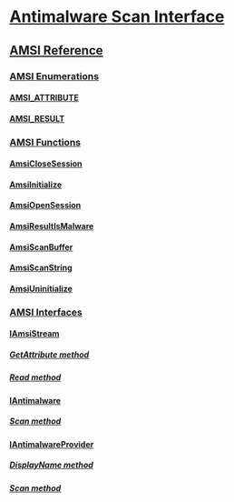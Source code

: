 # [Antimalware Scan Interface](antimalware-scan-interface-portal.md)
## [AMSI Reference](antimalware-scan-interface-reference.md)
### [AMSI Enumerations](antimalware-scan-interface-enumerations.md)
#### [AMSI_ATTRIBUTE](/windows/win32/content/amsi/ne-amsi-amsi_attribute?branch=dev)
#### [AMSI_RESULT](/windows/win32/content/amsi/ne-amsi-amsi_result?branch=dev)
### [AMSI Functions](antimalware-scan-interface-functions.md)
#### [AmsiCloseSession](/windows/win32/content/amsi/nf-amsi-amsiclosesession?branch=dev)
#### [AmsiInitialize](/windows/win32/content/amsi/nf-amsi-amsiinitialize?branch=dev)
#### [AmsiOpenSession](/windows/win32/content/amsi/nf-amsi-amsiopensession?branch=dev)
#### [AmsiResultIsMalware](/windows/win32/content/amsi/nf-amsi-amsiresultismalware?branch=dev)
#### [AmsiScanBuffer](/windows/win32/content/amsi/nf-amsi-amsiscanbuffer?branch=dev)
#### [AmsiScanString](/windows/win32/content/amsi/nf-amsi-amsiscanstring?branch=dev)
#### [AmsiUninitialize](/windows/win32/content/amsi/nf-amsi-amsiuninitialize?branch=dev)
### [AMSI Interfaces](antimalware-scan-interface-interfaces.md)
#### [IAmsiStream](/windows/win32/content/amsi/nn-amsi-iamsistream?branch=dev)
##### [GetAttribute method](/windows/win32/content/amsi/nf-amsi-iamsistream-getattribute?branch=dev)
##### [Read method](/windows/win32/content/amsi/nf-amsi-iamsistream-read?branch=dev)
#### [IAntimalware](/windows/win32/content/amsi/nn-amsi-iantimalware?branch=dev)
##### [Scan method](/windows/win32/content/amsi/nf-amsi-iantimalware-scan?branch=dev)
#### [IAntimalwareProvider](/windows/win32/content/amsi/nn-amsi-iantimalwareprovider?branch=dev)
##### [DisplayName method](/windows/win32/content/amsi/nf-amsi-iantimalwareprovider-displayname?branch=dev)
##### [Scan method](/windows/win32/content/amsi/nf-amsi-iantimalwareprovider-scan?branch=dev)

